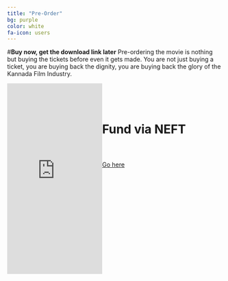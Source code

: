```yaml
---
title: "Pre-Order"
bg: purple
color: white
fa-icon: users
---
```

#**Buy now, get the download link later**
Pre-ordering the movie is nothing but buying the tickets before even it gets made. You are not just buying a ticket, you are buying back the dignity, you are buying back the glory of the Kannada Film Industry.

<div>
<div style="float: left;">
<iframe src="https://www.indiegogo.com/project/to-make-c10-h14-n2-film-in-kannada/embedded" width="222px" height="445px" frameborder="0" scrolling="no"></iframe>
</div><br><br><br>

  <div style="float: left;">
      <h1>Fund via NEFT<h1></h1><br>
      <a href="http://www.c10h14n2thefilm.com/">Go here<a>

  </div>

</div>

